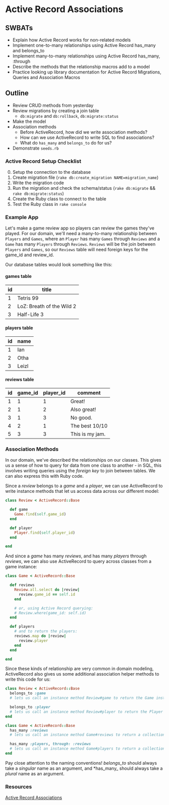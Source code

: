 Active Record Associations
===

## SWBATs
* Explain how Active Record works for non-related models
* Implement one-to-many relationships using Active Record has_many and belongs_to
* Implement many-to-many relationships using Active Record has_many, :through
* Describe the methods that the relationship macros add to a model
* Practice looking up library documentation for Active Record Migrations, Queries and Association Macros

## Outline
* Review CRUD methods from yesterday
* Review migrations by creating a join table
  * `db:migrate` and `db:rollback`, `db:migrate:status`
* Make the model
* Association methods
  * Before ActiveRecord, how did we write association methods?
  * How can we use ActiveRecord to write SQL to find associations?
  * What do `has_many` and `belongs_to` do for us?
* Demonstrate `seeds.rb`

### Active Record Setup Checklist

0. Setup the connection to the database
1. Create migration file (`rake db:create_migration NAME=migration_name`)
2. Write the migration code
3. Run the migration and check the schema/status (`rake db:migrate` && `rake db:migrate:status`)
4. Create the Ruby class to connect to the table
5. Test the Ruby class in `rake console`

### Example App

Let's make a game review app so players can review the games they've played. For our domain, we'll need a many-to-many relationship between `Players` and `Games`, where an `Player` has many `Games` through `Reviews` and a `Game` has many `Players` through `Reviews`. `Reviews` will be the join between `Players` and `Games`, so our `Reviews` table will need foreign keys for the game_id and review_id.

Our database tables would look something like this:

#### games table
| id | title                     |
|----|---------------------------|
| 1  | Tetris 99                 |
| 2  | LoZ: Breath of the Wild 2 |
| 3  | Half-Life 3               |

#### players table
| id | name           |
|----|----------------|
| 1  | Ian            |
| 2  | Otha           |
| 3  | Leizl          |

#### reviews table
| id | game_id  | player_id | comment          |
|----|----------|-----------|------------------|
| 1  | 1        | 1         | Great!           |
| 2  | 1        | 2         | Also great!      |
| 3  | 1        | 3         | No good.         |
| 4  | 2        | 1         | The best 10/10   |
| 5  | 3        | 3         | This is my jam.  |

### Association Methods

In our domain, we've described the relationships on our classes. This gives us a sense of how to query for data from one class to another - in SQL, this involves writing queries using the _foreign key_ to join between tables. We can also express this with Ruby code.

Since a _review_ belongs to a _game_ and a _player_, we can use ActiveRecord to write instance methods that let us access data across our different model:

```rb
class Review < ActiveRecord::Base

  def game
    Game.find(self.game_id)
  end

  def player
    Player.find(self.player_id)
  end

end
```

And since a _game_ has many _reviews_, and has many _players_ through _reviews_, we can also use ActiveRecord to query across classes from a game instance:

```rb
class Game < ActiveRecord::Base

  def reviews
    Review.all.select do |review|
      review.game_id == self.id
    end

    # or, using Active Record querying:
    # Review.where(game_id: self.id)
  end

  def players
    # and to return the players:
    reviews.map do |review|
      review.player
    end
  end

end
```

Since these kinds of relationship are very common in domain modeling, ActiveRecord also gives us some additional association helper methods to write this code for us:

```rb
class Review < ActiveRecord::Base
  belongs_to :game
  # lets us call an instance method Review#game to return the Game instance

  belongs_to :player
  # lets us call an instance method Review#player to return the Player instance
end
```

```rb
class Game < ActiveRecord::Base
  has_many :reviews
  # lets us call an instance method Game#reviews to return a collection of Review instances

  has_many :players, through: :reviews
  # lets us call an instance method Game#players to return a collection of Player instances
end
```

Pay close attention to the naming conventions! *belongs_to* should always take a _singular_ name as an argument, and *has_many_ should always take a _plural_ name as an argument.

### Resources
[Active Record Associations](https://guides.rubyonrails.org/association_basics.html)
